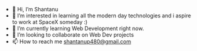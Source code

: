 - 👋 Hi, I’m Shantanu
- 👀 I’m interested in learning all the modern day technologies and i aspire to work at SpaceX someday :)
- 🌱 I’m currently learning Web Development right now.
- 💞️ I’m looking to collaborate on Web Dev projects 
- 📫 How to reach me shantanup480@gmail.com

<!---
ShantanuWebDev/ShantanuWebDev is a ✨ special ✨ repository because its `README.md` (this file) appears on your GitHub profile.
You can click the Preview link to take a look at your changes.
--->
